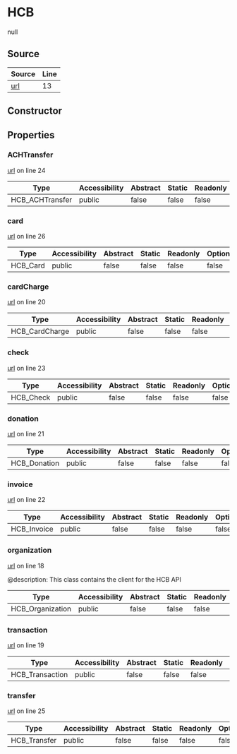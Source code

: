 # HCB

null
## Source
|Source|Line|
|-|-|
|[url](https://github.com/devramsean0/hcb.js/blob/43a6c7a/src/client.ts#L13)|13|
## Constructor
## Properties
### ACHTransfer
[url](https://github.com/devramsean0/hcb.js/blob/43a6c7a/src/client.ts#L24) on line 24  


|Type|Accessibility|Abstract|Static|Readonly|Optional|
|-|-|-|-|-|-|
|HCB_ACHTransfer|public|false|false|false|false|
### card
[url](https://github.com/devramsean0/hcb.js/blob/43a6c7a/src/client.ts#L26) on line 26  


|Type|Accessibility|Abstract|Static|Readonly|Optional|
|-|-|-|-|-|-|
|HCB_Card|public|false|false|false|false|
### cardCharge
[url](https://github.com/devramsean0/hcb.js/blob/43a6c7a/src/client.ts#L20) on line 20  


|Type|Accessibility|Abstract|Static|Readonly|Optional|
|-|-|-|-|-|-|
|HCB_CardCharge|public|false|false|false|false|
### check
[url](https://github.com/devramsean0/hcb.js/blob/43a6c7a/src/client.ts#L23) on line 23  


|Type|Accessibility|Abstract|Static|Readonly|Optional|
|-|-|-|-|-|-|
|HCB_Check|public|false|false|false|false|
### donation
[url](https://github.com/devramsean0/hcb.js/blob/43a6c7a/src/client.ts#L21) on line 21  


|Type|Accessibility|Abstract|Static|Readonly|Optional|
|-|-|-|-|-|-|
|HCB_Donation|public|false|false|false|false|
### invoice
[url](https://github.com/devramsean0/hcb.js/blob/43a6c7a/src/client.ts#L22) on line 22  


|Type|Accessibility|Abstract|Static|Readonly|Optional|
|-|-|-|-|-|-|
|HCB_Invoice|public|false|false|false|false|
### organization
[url](https://github.com/devramsean0/hcb.js/blob/43a6c7a/src/client.ts#L18) on line 18  

@description: This class contains the client for the HCB API 

|Type|Accessibility|Abstract|Static|Readonly|Optional|
|-|-|-|-|-|-|
|HCB_Organization|public|false|false|false|false|
### transaction
[url](https://github.com/devramsean0/hcb.js/blob/43a6c7a/src/client.ts#L19) on line 19  


|Type|Accessibility|Abstract|Static|Readonly|Optional|
|-|-|-|-|-|-|
|HCB_Transaction|public|false|false|false|false|
### transfer
[url](https://github.com/devramsean0/hcb.js/blob/43a6c7a/src/client.ts#L25) on line 25  


|Type|Accessibility|Abstract|Static|Readonly|Optional|
|-|-|-|-|-|-|
|HCB_Transfer|public|false|false|false|false|